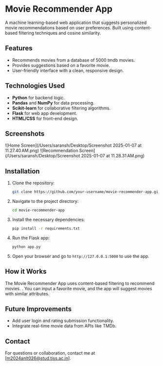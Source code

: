 # Movie Recommender App

A machine learning-based web application that suggests personalized movie recommendations based on user preferences. Built using content-based filtering techniques and cosine similarity.

## Features
- Recommends movies from a database of 5000 tmdb movies.
- Provides suggestions based on a favorite movie.
- User-friendly interface with a clean, responsive design.

## Technologies Used
- **Python** for backend logic.
- **Pandas** and **NumPy** for data processing.
- **Scikit-learn** for collaborative filtering algorithms.
- **Flask** for web app development.
- **HTML/CSS** for front-end design.

## Screenshots
![Home Screen](/Users/saransh/Desktop/Screenshot 2025-01-07 at 11.27.40 AM.png)
![Recommendation Screen](/Users/saransh/Desktop/Screenshot 2025-01-07 at 11.28.31 AM.png)

## Installation

1. Clone the repository:
    ```bash
    git clone https://github.com/your-username/movie-recommender-app.git
    ```
2. Navigate to the project directory:
    ```bash
    cd movie-recommender-app
    ```
3. Install the necessary dependencies:
    ```bash
    pip install -r requirements.txt
    ```
4. Run the Flask app:
    ```bash
    python app.py
    ```
5. Open your browser and go to `http://127.0.0.1:5000` to use the app.

## How it Works

The Movie Recommender App uses content-based filtering to recommend movies. . You can input a favorite movie, and the app will suggest movies with similar attributes.

## Future Improvements
- Add user login and rating submission functionality.
- Integrate real-time movie data from APIs like TMDb.

## Contact
For questions or collaboration, contact me at [m2024anlt026@stud.tiss.ac.in].
